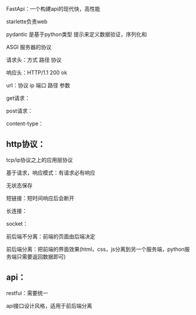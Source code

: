 FastApi：一个构建api的现代快，高性能

starlette负责web

pydantic 是基于python类型 提示来定义数据验证，序列化和

ASGI   服务器的协议

请求头：方式 路径 协议

响应头：HTTP/1.1 200 ok

url：协议 ip 端口 路径 参数

get请求：

post请求：

content-type：

## http协议：

tcp/ip协议之上的应用层协议

基于请求，响应模式：有请求必有响应

无状态保存

短链接：短时间响应后会断开

长连接：

socket：  

前后端不分离：前端的页面由后端决定

前后端分离：把前端的界面效果(html，css，js分离到另一个服务端，python服务端只需要返回数据即可)

## api：

restful：需要统一

api接口设计风格，适用于前后端分离
